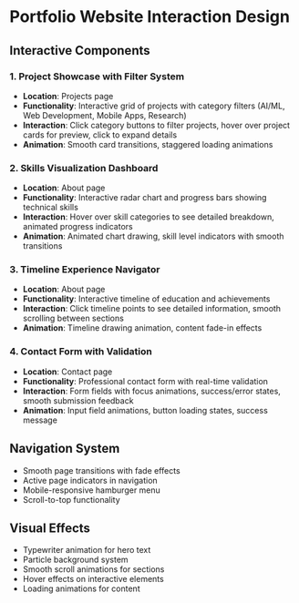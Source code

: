 # Portfolio Website Interaction Design

## Interactive Components

### 1. Project Showcase with Filter System
- **Location**: Projects page
- **Functionality**: Interactive grid of projects with category filters (AI/ML, Web Development, Mobile Apps, Research)
- **Interaction**: Click category buttons to filter projects, hover over project cards for preview, click to expand details
- **Animation**: Smooth card transitions, staggered loading animations

### 2. Skills Visualization Dashboard
- **Location**: About page
- **Functionality**: Interactive radar chart and progress bars showing technical skills
- **Interaction**: Hover over skill categories to see detailed breakdown, animated progress indicators
- **Animation**: Animated chart drawing, skill level indicators with smooth transitions

### 3. Timeline Experience Navigator
- **Location**: About page  
- **Functionality**: Interactive timeline of education and achievements
- **Interaction**: Click timeline points to see detailed information, smooth scrolling between sections
- **Animation**: Timeline drawing animation, content fade-in effects

### 4. Contact Form with Validation
- **Location**: Contact page
- **Functionality**: Professional contact form with real-time validation
- **Interaction**: Form fields with focus animations, success/error states, smooth submission feedback
- **Animation**: Input field animations, button loading states, success message

## Navigation System
- Smooth page transitions with fade effects
- Active page indicators in navigation
- Mobile-responsive hamburger menu
- Scroll-to-top functionality

## Visual Effects
- Typewriter animation for hero text
- Particle background system
- Smooth scroll animations for sections
- Hover effects on interactive elements
- Loading animations for content